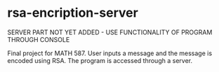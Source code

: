 # rsa-encription-server
SERVER PART NOT YET ADDED - USE FUNCTIONALITY OF PROGRAM THROUGH CONSOLE

Final project for MATH 587. User inputs a message and the message is encoded using RSA. The program is accessed through a server.
